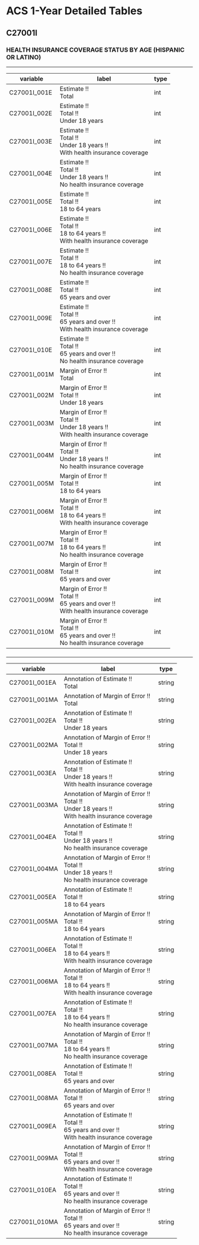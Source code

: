 # ACS 1-Year Detailed Tables

## C27001I

### HEALTH INSURANCE COVERAGE STATUS BY AGE (HISPANIC OR LATINO)

___

| variable | label | type |
| ----- | ----- | ----- |
| C27001I_001E | Estimate !!<br>Total | int |
| C27001I_002E | Estimate !!<br>Total !!<br>Under 18 years | int |
| C27001I_003E | Estimate !!<br>Total !!<br>Under 18 years !!<br>With health insurance coverage | int |
| C27001I_004E | Estimate !!<br>Total !!<br>Under 18 years !!<br>No health insurance coverage | int |
| C27001I_005E | Estimate !!<br>Total !!<br>18 to 64 years | int |
| C27001I_006E | Estimate !!<br>Total !!<br>18 to 64 years !!<br>With health insurance coverage | int |
| C27001I_007E | Estimate !!<br>Total !!<br>18 to 64 years !!<br>No health insurance coverage | int |
| C27001I_008E | Estimate !!<br>Total !!<br>65 years and over | int |
| C27001I_009E | Estimate !!<br>Total !!<br>65 years and over !!<br>With health insurance coverage | int |
| C27001I_010E | Estimate !!<br>Total !!<br>65 years and over !!<br>No health insurance coverage | int |
| C27001I_001M | Margin of Error !!<br>Total | int |
| C27001I_002M | Margin of Error !!<br>Total !!<br>Under 18 years | int |
| C27001I_003M | Margin of Error !!<br>Total !!<br>Under 18 years !!<br>With health insurance coverage | int |
| C27001I_004M | Margin of Error !!<br>Total !!<br>Under 18 years !!<br>No health insurance coverage | int |
| C27001I_005M | Margin of Error !!<br>Total !!<br>18 to 64 years | int |
| C27001I_006M | Margin of Error !!<br>Total !!<br>18 to 64 years !!<br>With health insurance coverage | int |
| C27001I_007M | Margin of Error !!<br>Total !!<br>18 to 64 years !!<br>No health insurance coverage | int |
| C27001I_008M | Margin of Error !!<br>Total !!<br>65 years and over | int |
| C27001I_009M | Margin of Error !!<br>Total !!<br>65 years and over !!<br>With health insurance coverage | int |
| C27001I_010M | Margin of Error !!<br>Total !!<br>65 years and over !!<br>No health insurance coverage | int |
### 

___

| variable | label | type |
| ----- | ----- | ----- |
| C27001I_001EA | Annotation of Estimate !!<br>Total | string |
| C27001I_001MA | Annotation of Margin of Error !!<br>Total | string |
| C27001I_002EA | Annotation of Estimate !!<br>Total !!<br>Under 18 years | string |
| C27001I_002MA | Annotation of Margin of Error !!<br>Total !!<br>Under 18 years | string |
| C27001I_003EA | Annotation of Estimate !!<br>Total !!<br>Under 18 years !!<br>With health insurance coverage | string |
| C27001I_003MA | Annotation of Margin of Error !!<br>Total !!<br>Under 18 years !!<br>With health insurance coverage | string |
| C27001I_004EA | Annotation of Estimate !!<br>Total !!<br>Under 18 years !!<br>No health insurance coverage | string |
| C27001I_004MA | Annotation of Margin of Error !!<br>Total !!<br>Under 18 years !!<br>No health insurance coverage | string |
| C27001I_005EA | Annotation of Estimate !!<br>Total !!<br>18 to 64 years | string |
| C27001I_005MA | Annotation of Margin of Error !!<br>Total !!<br>18 to 64 years | string |
| C27001I_006EA | Annotation of Estimate !!<br>Total !!<br>18 to 64 years !!<br>With health insurance coverage | string |
| C27001I_006MA | Annotation of Margin of Error !!<br>Total !!<br>18 to 64 years !!<br>With health insurance coverage | string |
| C27001I_007EA | Annotation of Estimate !!<br>Total !!<br>18 to 64 years !!<br>No health insurance coverage | string |
| C27001I_007MA | Annotation of Margin of Error !!<br>Total !!<br>18 to 64 years !!<br>No health insurance coverage | string |
| C27001I_008EA | Annotation of Estimate !!<br>Total !!<br>65 years and over | string |
| C27001I_008MA | Annotation of Margin of Error !!<br>Total !!<br>65 years and over | string |
| C27001I_009EA | Annotation of Estimate !!<br>Total !!<br>65 years and over !!<br>With health insurance coverage | string |
| C27001I_009MA | Annotation of Margin of Error !!<br>Total !!<br>65 years and over !!<br>With health insurance coverage | string |
| C27001I_010EA | Annotation of Estimate !!<br>Total !!<br>65 years and over !!<br>No health insurance coverage | string |
| C27001I_010MA | Annotation of Margin of Error !!<br>Total !!<br>65 years and over !!<br>No health insurance coverage | string |

